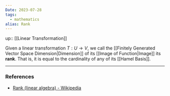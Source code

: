 ```yaml
---
Date: 2023-07-28
tags:
  - mathematics
alias: Rank
---
```

up:: [[Linear Transformation]]

Given a linear transformation $T: U \to V$, we call the [[Finitely Generated Vector Space Dimension|Dimension]] of its [[Image of Function|Image]] its **rank**. That is, it is equal to the cardinality of any of its [[Hamel Basis]].

---
### References
- [Rank (linear algebra) - Wikipedia](https://en.wikipedia.org/wiki/Rank_(linear_algebra))